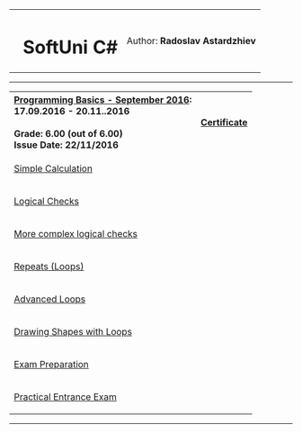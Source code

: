 <table border="0" width="100%" cellspacing="1" cellpadding="3" align="center">
<tbody>
<tr>
<td align="center"><img style="text-align: ce;" src="http://conf.softuni.bg/wp-content/uploads/2015/01/SoftUni-Logo-Flat_square-blue-300x235.png" alt="" /></td>
<td>
<h1 style="text-align: center;">SoftUni C#</h1>
</td>
<td align="center"><img src="https://avatars1.githubusercontent.com/u/24620088?v=3&amp;u=5e1a11ac5228356808410702d2f8c5ff3209d2a9&amp;s=400" alt="" />
<p>Author: <strong>Radoslav Astardzhiev</strong></p>
</td>
</tr>
</tbody>
</table>
<hr />
<table border="0" width="100%" cellspacing="1" cellpadding="3" align="center">
<tbody>
<tr><th align="left"><span style="text-decoration: underline;"><strong>Programming Basics - September 2016</strong></span>: <br />17.09.2016 - 20.11..2016<br /><br /> Grade: 6.00 (out of 6.00)<br /> Issue Date: 22/11/2016</th><th align="left">
<p><a title="Programming Basics" href="https://softuni.bg/certificates/details/15477/8823af04" target="_blank">Certificate</a></p>
</th></tr>
<tr>
<td colspan="2"><p><a title="Simple Calculation" href="https://github.com/RAstardzhiev/SoftUni-C-Scharp/tree/master/Programming%20Basics/Simple-Conditions" target="_blank">Simple Calculation</a></p></td>
 </tr>
<tr>
 <td colspan="2"><p><a title="Logical Checks" href="https://github.com/RAstardzhiev/SoftUni-C-Scharp/tree/master/Programming%20Basics/Simple-Conditions" target="_blank">Logical Checks</a></p></td>
</tr>
  <tr>
 <td colspan="2"><p><a title="More complex logical checks" href="https://github.com/RAstardzhiev/SoftUni-C-Scharp/tree/master/Programming%20Basics/Complex-Conditions" target="_blank">More complex logical checks</a></p></td>
</tr>
    <tr>
 <td colspan="2"><p><a title="Repeats (Loops)" href="https://github.com/RAstardzhiev/SoftUni-C-Scharp/tree/master/Programming%20Basics/Loops" target="_blank">Repeats (Loops)</a></p></td>
</tr>
      <tr>
 <td colspan="2"><p><a title="Advanced Loops" href="https://github.com/RAstardzhiev/SoftUni-C-Scharp/tree/master/Programming%20Basics/Advanced-Loops" target="_blank">Advanced Loops</a></p></td>
</tr>
        <tr>
 <td colspan="2"><p><a title="Drawing Shapes with Loops" href="https://github.com/RAstardzhiev/SoftUni-C-Scharp/tree/master/Programming%20Basics/Draw-with-Loops" target="_blank">Drawing Shapes with Loops</a></p></td>
</tr>
          <tr>
 <td colspan="2"><p><a title="Exam Preparation" href="https://github.com/RAstardzhiev/SoftUni-C-Scharp/tree/master/Programming%20Basics/Last%20Exams" target="_blank">Exam Preparation</a></p></td>
</tr>
            <tr>
 <td colspan="2"><p><a title="Practical Entrance Exam" href="https://github.com/RAstardzhiev/SoftUni-C-Scharp/tree/master/Programming%20Basics/Exam%20Programming%20Basics" target="_blank">Practical Entrance Exam</a></p></td>
</tr>
</tbody>
</table>
<hr />
